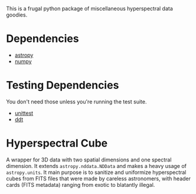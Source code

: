 
This is a frugal python package of miscellaneous hyperspectral data goodies.

Dependencies
============

- [astropy](http://www.astropy.org)
- [numpy](http://www.numpy.org)


Testing Dependencies
====================

You don't need those unless you're running the test suite.

- [unittest](https://docs.python.org/2/library/unittest.html)
- [ddt](https://github.com/txels/ddt)


Hyperspectral Cube
==================

A wrapper for 3D data with two spatial dimensions and one spectral dimension.
It extends `astropy.nddata.NDData` and makes a heavy usage of `astropy.units`.
It main purpose is to sanitize and uniformize hyperspectral cubes from FITS
files that were made by careless astronomers, with header cards (FITS metadata)
ranging from exotic to blatantly illegal.
